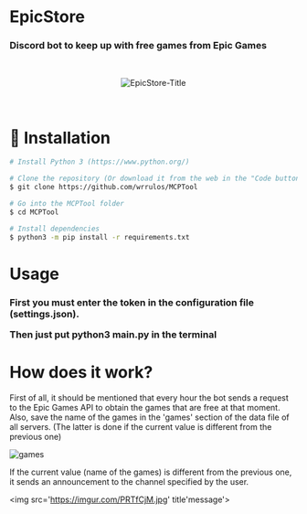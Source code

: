 # EpicStore
<h3> Discord bot to keep up with free games from Epic Games </h3>
<br/>
<p align='center'> <img src='https://imgur.com/Qn18Yyf.jpg' title='EpicStore-Title'> </p>
<br/>

# 🔧 Installation 

```bash
# Install Python 3 (https://www.python.org/)

# Clone the repository (Or download it from the web in the "Code button and download zip")
$ git clone https://github.com/wrrulos/MCPTool

# Go into the MCPTool folder
$ cd MCPTool

# Install dependencies 
$ python3 -m pip install -r requirements.txt
```

# Usage

<h3> First you must enter the token in the configuration file (settings.json).

Then just put python3 main.py in the terminal</h3>

# How does it work?

<p> First of all, it should be mentioned that every hour the bot sends a request to the Epic Games API to obtain the games that are free at that moment. Also, save the name of the games in the 'games' section of the data file of all servers. (The latter is done if the current value is different from the previous one)</p>

<img src='https://imgur.com/RTeDXc0.jpg' title='games'>

<p> If the current value (name of the games) is different from the previous one, it sends an announcement to the channel specified by the user. </p>

<img src='https://imgur.com/PRTfCjM.jpg' title'message'>
